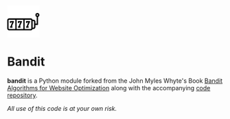 <img src="resources/slot-machine.png" width = "75" align="center">

Bandit
====================

**bandit** is a Python module forked from the John Myles Whyte's Book [Bandit Algorithms for Website Optimization](https://www.oreilly.com/library/view/bandit-algorithms-for/9781449341565/) along with the accompanying [code repository](https://github.com/johnmyleswhite/BanditsBook).

*All use of this code is at your own risk.*

